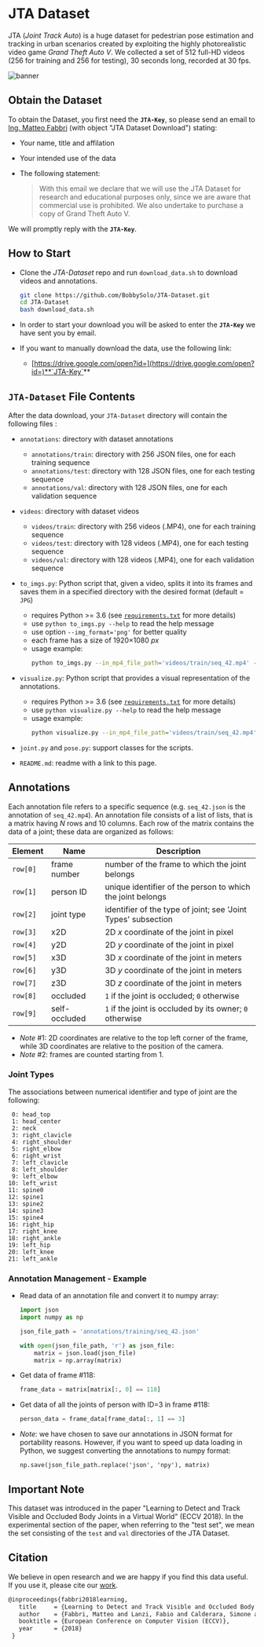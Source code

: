 # JTA Dataset

JTA (_Joint Track Auto_) is a huge dataset for pedestrian pose estimation and tracking in urban scenarios created by exploiting the highly photorealistic video game *Grand Theft Auto V*. 
We collected a set of 512 full-HD videos (256 for training and 256 for testing), 30 seconds long, recorded at 30 fps.

![banner](https://github.com/BobbySolo/JTA-Utils/blob/master/jta_banner.png)


## Obtain the Dataset

To obtain the Dataset, you first need the **`JTA-Key`**, so please send an email to [Ing. Matteo Fabbri](http://imagelab.ing.unimore.it/imagelab/person.asp?idpersona=99) (with object "JTA Dataset Download") stating:

- Your name, title and affilation

- Your intended use of the data

- The following statement:
    > With this email we declare that we will use the JTA Dataset for research and educational purposes only, since we are aware that commercial use is prohibited. We also undertake to purchase a copy of Grand Theft Auto V.

We will promptly reply with the **`JTA-Key`**.

## How to Start

- Clone the _JTA-Dataset_ repo and run `download_data.sh` to download videos and annotations.
  ```bash
  git clone https://github.com/BobbySolo/JTA-Dataset.git
  cd JTA-Dataset
  bash download_data.sh
  ```

- In order to start your download you will be asked to enter the **`JTA-Key`** we have sent you by email.

- If you want to manually download the data, use the following link:

  - [https://drive.google.com/open?id=](https://drive.google.com/open?id=)**`JTA-Key`**

## `JTA-Dataset` File Contents

After the data download, your `JTA-Dataset` directory will contain the following files :

- `annotations`: directory with dataset annotations

    - `annotations/train`: directory with 256 JSON files, one for each training sequence
    - `annotations/test`: directory with 128 JSON files, one for each testing sequence
    - `annotations/val`: directory with 128 JSON files, one for each validation sequence

- `videos`: directory with dataset videos

    - `videos/train`: directory with 256 videos (.MP4), one for each training sequence
    - `videos/test`: directory with 128 videos (.MP4), one for each testing sequence
    - `videos/val`: directory with 128 videos (.MP4), one for each validation sequence

- `to_imgs.py`: Python script that, given a video, splits it into its frames and saves them in a specified directory with the desired format (default = `JPG`)
    - requires Python >= 3.6 (see [`requirements.txt`](https://github.com/BobbySolo/JTA-Dataset/blob/master/requirements.txt) for more details)
    - use `python to_imgs.py --help` to read the help message
    - use option `--img_format='png'` for better quality
    - each frame has a size of 1920×1080 _px_
    - usage example: 
        ````bash
        python to_imgs.py --in_mp4_file_path='videos/train/seq_42.mp4' --out_dir_path='frames/seq_42' --img_format='jpg'
        ````
- `visualize.py`: Python script that provides a visual representation of the annotations.
    - requires Python >= 3.6 (see [`requirements.txt`](https://github.com/BobbySolo/JTA-Dataset/blob/master/requirements.txt) for more details)
    - use `python visualize.py --help` to read the help message
    - usage example: 
      ```bash
      python visualize.py --in_mp4_file_path='videos/train/seq_42.mp4' --json_file_path='annotations/train/seq_42.json' --out_mp4_file_path='vis_ann/seq_42.mp4'
      ```
- `joint.py` and `pose.py`: support classes for the scripts.

- `README.md`: readme with a link to this page.


## Annotations 

Each annotation file refers to a specific sequence (e.g. `seq_42.json` is the annotation of `seq_42.mp4`). An annotation file consists of a list of lists, that is a matrix having _N_ rows and 10 columns. Each row of the matrix contains the data of a joint; these data are organized as follows:

| Element  | Name          | Description                                                  |
| -------- | ------------- | ------------------------------------------------------------ |
| `row[0]` | frame number  | number of the frame to which the joint belongs               |
| `row[1]` | person ID     | unique identifier of the person to which the joint belongs   |
| `row[2]` | joint type    | identifier of the type of joint; see 'Joint Types' subsection |
| `row[3]` | x2D           | 2D _x_ coordinate of the joint in pixel                      |
| `row[4]` | y2D           | 2D _y_ coordinate of the joint in pixel                      |
| `row[5]` | x3D           | 3D _x_ coordinate of the joint in meters                     |
| `row[6]` | y3D           | 3D _y_ coordinate of the joint in meters                     |
| `row[7]` | z3D           | 3D _z_ coordinate of the joint in meters                     |
| `row[8]` | occluded      | `1` if the joint is occluded; `0` otherwise                  |
| `row[9]` | self-occluded | `1` if the joint is occluded by its owner; `0` otherwise     |

* _Note_ #1: 2D coordinates are relative to the top left corner of the frame, while 3D coordinates are relative to the position of the camera.
* _Note_ #2: frames are counted starting from 1.

### Joint Types

The associations between numerical identifier and type of joint are the following:

```
 0: head_top
 1: head_center
 2: neck
 3: right_clavicle
 4: right_shoulder
 5: right_elbow
 6: right_wrist
 7: left_clavicle
 8: left_shoulder
 9: left_elbow
10: left_wrist
11: spine0
12: spine1
13: spine2
14: spine3
15: spine4
16: right_hip
17: right_knee
18: right_ankle
19: left_hip
20: left_knee
21: left_ankle
```

### Annotation Management - Example

- Read data of an annotation file and convert it to numpy array:

  ```python
  import json
  import numpy as np

  json_file_path = 'annotations/training/seq_42.json'

  with open(json_file_path, 'r') as json_file:
      matrix = json.load(json_file)
      matrix = np.array(matrix)
  ```

- Get data of frame #118:

  ```python
  frame_data = matrix[matrix[:, 0] == 118]
  ```

- Get data of all the joints of person with ID=3 in frame #118:

  ```python
  person_data = frame_data[frame_data[:, 1] == 3]
  ```

- _Note_: we have chosen to save our annotations in JSON format for portability reasons. However, if you want to speed up data loading in Python, we suggest converting the annotations to numpy format:
  ```ptyhon
  np.save(json_file_path.replace('json', 'npy'), matrix)
  ```

## Important Note

This dataset was introduced in the paper "Learning to Detect and Track Visible and Occluded Body Joints in a Virtual World" (ECCV 2018). In the experimental section of the paper, when referring to the "test set", we mean the set consisting of the `test` and `val` directories of the JTA Dataset.

## Citation

We believe in open research and we are happy if you find this data useful.   
If you use it, please cite our [work](https://arxiv.org/abs/1803.08319).

```latex
@inproceedings{fabbri2018learning,
   title     = {Learning to Detect and Track Visible and Occluded Body Joints in a Virtual World},
   author    = {Fabbri, Matteo and Lanzi, Fabio and Calderara, Simone and Palazzi, Andrea and Vezzani, Roberto and Cucchiara, Rita},
   booktitle = {European Conference on Computer Vision (ECCV)},
   year      = {2018}
 }
```
